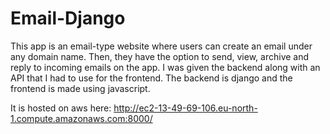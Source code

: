 # Email-Django

This app is an email-type website where users can create an email under any domain name. Then, they have the option to send, view, archive and reply to incoming emails on the app. I was given the backend along with an API that I had to use for the frontend. The backend is django and the frontend is made using javascript.

It is hosted on aws here: http://ec2-13-49-69-106.eu-north-1.compute.amazonaws.com:8000/
